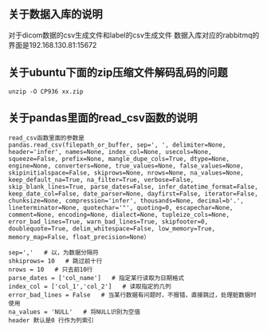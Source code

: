 ## 关于数据入库的说明
   
   对于dicom数据的csv生成文件和label的csv生成文件
   数据入库对应的rabbitmq的界面是192.168.130.81:15672
## 关于ubuntu下面的zip压缩文件解码乱码的问题
    unzip -O CP936 xx.zip

## 关于pandas里面的read_csv函数的说明
    read_csv函数里面的参数是
    pandas.read_csv(filepath_or_buffer, sep=', ', delimiter=None, header='infer', names=None, index_col=None, usecols=None, squeeze=False, prefix=None, mangle_dupe_cols=True, dtype=None, engine=None, converters=None, true_values=None, false_values=None, skipinitialspace=False, skiprows=None, nrows=None, na_values=None, keep_default_na=True, na_filter=True, verbose=False, skip_blank_lines=True, parse_dates=False, infer_datetime_format=False, keep_date_col=False, date_parser=None, dayfirst=False, iterator=False, chunksize=None, compression='infer', thousands=None, decimal=b'.', lineterminator=None, quotechar='"', quoting=0, escapechar=None, comment=None, encoding=None, dialect=None, tupleize_cols=None, error_bad_lines=True, warn_bad_lines=True, skipfooter=0, doublequote=True, delim_whitespace=False, low_memory=True, memory_map=False, float_precision=None）
    
    sep=','   # 以，为数据分隔符
    shkiprows= 10   # 跳过前十行
    nrows = 10   # 只去前10行
    parse_dates = ['col_name']   # 指定某行读取为日期格式
    index_col = ['col_1','col_2']   # 读取指定的几列
    error_bad_lines = False   # 当某行数据有问题时，不报错，直接跳过，处理脏数据时使用
    na_values = 'NULL'   # 将NULL识别为空值
    header 默认是0 行作为列索引
    
   
   
   
   
   